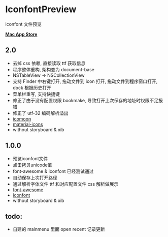# IconfontPreview
iconfont 文件预览

**[Mac App Store](https://itunes.apple.com/cn/app/iconfontpreview/id1197961160)**

## 2.0
* 去掉 css 依赖, 直接读取 ttf 获取信息
* 程序整体重构, 架构变为 document-base
* NSTableView -> NSCollectionView
* 支持 Finder 中右键打开, 拖动文件到 icon 打开, 拖动文件到程序窗口打开, dock 根据历史打开
* 菜单栏重写, 支持快捷键
* 修正了由于没有配置权限 bookmake, 导致打开上次保存的地址时权限不足报错
* 修正了 utf-32 编码解析溢出
* [icomoon](https://icomoon.io/)
* [material-icons](https://material.io/icons/)
* without storyboard & xib

## 1.0.0
* 预览iconfont文件
* 点击拷贝unicode值
* font-awesome & iconfont 已经测试通过
* 自动保存上次打开路径
* 通过解析字体文件 ttf 和对应配置文件 css 解析做展示
* [font-awesome](http://fontawesome.io/)
* [iconfont](http://iconfont.cn/)
* without storyboard & xib

## todo:
* 自建的 mainmenu 里面 open recent 记录更新

